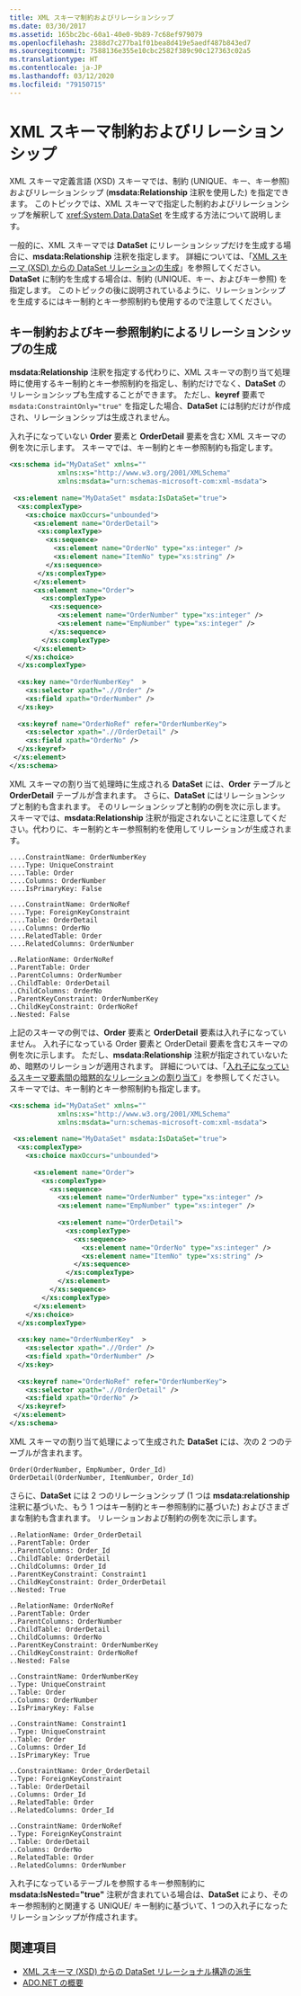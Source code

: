 ```yaml
---
title: XML スキーマ制約およびリレーションシップ
ms.date: 03/30/2017
ms.assetid: 165bc2bc-60a1-40e0-9b89-7c68ef979079
ms.openlocfilehash: 2388d7c277ba1f01bea8d419e5aedf487b843ed7
ms.sourcegitcommit: 7588136e355e10cbc2582f389c90c127363c02a5
ms.translationtype: HT
ms.contentlocale: ja-JP
ms.lasthandoff: 03/12/2020
ms.locfileid: "79150715"
---
```

# <a name="xml-schema-constraints-and-relationships"></a>XML スキーマ制約およびリレーションシップ
XML スキーマ定義言語 (XSD) スキーマでは、制約 (UNIQUE、キー、キー参照) およびリレーションシップ (**msdata:Relationship** 注釈を使用した) を指定できます。 このトピックでは、XML スキーマで指定した制約およびリレーションシップを解釈して <xref:System.Data.DataSet> を生成する方法について説明します。  
  
 一般的に、XML スキーマでは **DataSet** にリレーションシップだけを生成する場合に、**msdata:Relationship** 注釈を指定します。 詳細については、「[XML スキーマ (XSD) からの DataSet リレーションの生成](generating-dataset-relations-from-xml-schema-xsd.md)」を参照してください。 **DataSet** に制約を生成する場合は、制約 (UNIQUE、キー、およびキー参照) を指定します。 このトピックの後に説明されているように、リレーションシップを生成するにはキー制約とキー参照制約も使用するので注意してください。  
  
## <a name="generating-a-relationship-from-key-and-keyref-constraints"></a>キー制約およびキー参照制約によるリレーションシップの生成  
 **msdata:Relationship** 注釈を指定する代わりに、XML スキーマの割り当て処理時に使用するキー制約とキー参照制約を指定し、制約だけでなく、**DataSet** のリレーションシップも生成することができます。 ただし、**keyref** 要素で `msdata:ConstraintOnly="true"` を指定した場合、**DataSet** には制約だけが作成され、リレーションシップは生成されません。  
  
 入れ子になっていない **Order** 要素と **OrderDetail** 要素を含む XML スキーマの例を次に示します。 スキーマでは、キー制約とキー参照制約も指定します。  
  
```xml  
<xs:schema id="MyDataSet" xmlns=""
            xmlns:xs="http://www.w3.org/2001/XMLSchema"
            xmlns:msdata="urn:schemas-microsoft-com:xml-msdata">  
  
 <xs:element name="MyDataSet" msdata:IsDataSet="true">  
  <xs:complexType>  
    <xs:choice maxOccurs="unbounded">  
      <xs:element name="OrderDetail">  
       <xs:complexType>  
         <xs:sequence>  
           <xs:element name="OrderNo" type="xs:integer" />  
           <xs:element name="ItemNo" type="xs:string" />  
         </xs:sequence>  
       </xs:complexType>  
      </xs:element>  
      <xs:element name="Order">  
        <xs:complexType>  
          <xs:sequence>  
            <xs:element name="OrderNumber" type="xs:integer" />  
            <xs:element name="EmpNumber" type="xs:integer" />  
          </xs:sequence>  
        </xs:complexType>  
      </xs:element>  
    </xs:choice>  
  </xs:complexType>  
  
  <xs:key name="OrderNumberKey"  >  
    <xs:selector xpath=".//Order" />  
    <xs:field xpath="OrderNumber" />  
  </xs:key>  
  
  <xs:keyref name="OrderNoRef" refer="OrderNumberKey">  
    <xs:selector xpath=".//OrderDetail" />  
    <xs:field xpath="OrderNo" />  
  </xs:keyref>  
 </xs:element>  
</xs:schema>  
```  
  
 XML スキーマの割り当て処理時に生成される **DataSet** には、**Order** テーブルと **OrderDetail** テーブルが含まれます。 さらに、**DataSet** にはリレーションシップと制約も含まれます。 そのリレーションシップと制約の例を次に示します。 スキーマでは、**msdata:Relationship** 注釈が指定されないことに注意してください。代わりに、キー制約とキー参照制約を使用してリレーションが生成されます。  
  
```text
....ConstraintName: OrderNumberKey  
....Type: UniqueConstraint  
....Table: Order  
....Columns: OrderNumber  
....IsPrimaryKey: False  
  
....ConstraintName: OrderNoRef  
....Type: ForeignKeyConstraint  
....Table: OrderDetail  
....Columns: OrderNo  
....RelatedTable: Order  
....RelatedColumns: OrderNumber  
  
..RelationName: OrderNoRef  
..ParentTable: Order  
..ParentColumns: OrderNumber  
..ChildTable: OrderDetail  
..ChildColumns: OrderNo  
..ParentKeyConstraint: OrderNumberKey  
..ChildKeyConstraint: OrderNoRef  
..Nested: False  
```  
  
 上記のスキーマの例では、**Order** 要素と **OrderDetail** 要素は入れ子になっていません。 入れ子になっている Order 要素と OrderDetail 要素を含むスキーマの例を次に示します。 ただし、**msdata:Relationship** 注釈が指定されていないため、暗黙のリレーションが適用されます。 詳細については、「[入れ子になっているスキーマ要素間の暗黙的なリレーションの割り当て](map-implicit-relations-between-nested-schema-elements.md)」を参照してください。 スキーマでは、キー制約とキー参照制約も指定します。  
  
```xml  
<xs:schema id="MyDataSet" xmlns=""
            xmlns:xs="http://www.w3.org/2001/XMLSchema"
            xmlns:msdata="urn:schemas-microsoft-com:xml-msdata">  
  
 <xs:element name="MyDataSet" msdata:IsDataSet="true">  
  <xs:complexType>  
    <xs:choice maxOccurs="unbounded">  
  
      <xs:element name="Order">  
        <xs:complexType>  
          <xs:sequence>  
            <xs:element name="OrderNumber" type="xs:integer" />  
            <xs:element name="EmpNumber" type="xs:integer" />  
  
            <xs:element name="OrderDetail">  
              <xs:complexType>  
                <xs:sequence>  
                  <xs:element name="OrderNo" type="xs:integer" />  
                  <xs:element name="ItemNo" type="xs:string" />  
                </xs:sequence>  
              </xs:complexType>  
            </xs:element>  
          </xs:sequence>  
        </xs:complexType>  
      </xs:element>  
    </xs:choice>  
  </xs:complexType>  
  
  <xs:key name="OrderNumberKey"  >  
    <xs:selector xpath=".//Order" />  
    <xs:field xpath="OrderNumber" />  
  </xs:key>  
  
  <xs:keyref name="OrderNoRef" refer="OrderNumberKey">  
    <xs:selector xpath=".//OrderDetail" />  
    <xs:field xpath="OrderNo" />  
  </xs:keyref>  
 </xs:element>  
</xs:schema>  
```  
  
 XML スキーマの割り当て処理によって生成された **DataSet** には、次の 2 つのテーブルが含まれます。  
  
```text  
Order(OrderNumber, EmpNumber, Order_Id)  
OrderDetail(OrderNumber, ItemNumber, Order_Id)  
```  
  
 さらに、**DataSet** には 2 つのリレーションシップ (1 つは **msdata:relationship** 注釈に基づいた、もう 1 つはキー制約とキー参照制約に基づいた) およびさまざまな制約も含まれます。 リレーションおよび制約の例を次に示します。  
  
```text
..RelationName: Order_OrderDetail  
..ParentTable: Order  
..ParentColumns: Order_Id  
..ChildTable: OrderDetail  
..ChildColumns: Order_Id  
..ParentKeyConstraint: Constraint1  
..ChildKeyConstraint: Order_OrderDetail  
..Nested: True  
  
..RelationName: OrderNoRef  
..ParentTable: Order  
..ParentColumns: OrderNumber  
..ChildTable: OrderDetail  
..ChildColumns: OrderNo  
..ParentKeyConstraint: OrderNumberKey  
..ChildKeyConstraint: OrderNoRef  
..Nested: False  
  
..ConstraintName: OrderNumberKey  
..Type: UniqueConstraint  
..Table: Order  
..Columns: OrderNumber  
..IsPrimaryKey: False  
  
..ConstraintName: Constraint1  
..Type: UniqueConstraint  
..Table: Order  
..Columns: Order_Id  
..IsPrimaryKey: True  
  
..ConstraintName: Order_OrderDetail  
..Type: ForeignKeyConstraint  
..Table: OrderDetail  
..Columns: Order_Id  
..RelatedTable: Order  
..RelatedColumns: Order_Id  
  
..ConstraintName: OrderNoRef  
..Type: ForeignKeyConstraint  
..Table: OrderDetail  
..Columns: OrderNo  
..RelatedTable: Order  
..RelatedColumns: OrderNumber  
```  
  
 入れ子になっているテーブルを参照するキー参照制約に **msdata:IsNested="true"** 注釈が含まれている場合は、**DataSet** により、そのキー参照制約と関連する UNIQUE/ キー制約に基づいて、1 つの入れ子になったリレーションシップが作成されます。  
  
## <a name="see-also"></a>関連項目

- [XML スキーマ (XSD) からの DataSet リレーショナル構造の派生](deriving-dataset-relational-structure-from-xml-schema-xsd.md)
- [ADO.NET の概要](../ado-net-overview.md)
